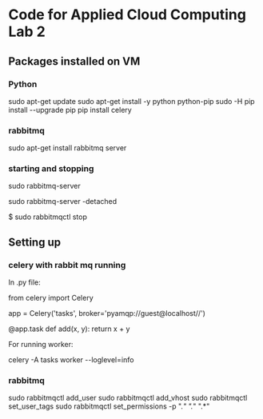 # Code for Applied Cloud Computing Lab 2

## Packages installed on VM

### Python
sudo apt-get update
sudo apt-get install -y python python-pip
sudo -H pip install --upgrade pip
pip install celery


### rabbitmq
sudo apt-get install rabbitmq server

### starting and stopping
sudo rabbitmq-server

sudo rabbitmq-server -detached

$ sudo rabbitmqctl stop


## Setting up

### celery with rabbit mq running
In .py file:

from celery import Celery

app = Celery('tasks', broker='pyamqp://guest@localhost//')

@app.task
def add(x, y):
    return x + y


For running worker:

celery -A tasks worker --loglevel=info


### rabbitmq
sudo rabbitmqctl add_user <user> <pwd>
sudo rabbitmqctl add_vhost <hostname>
sudo rabbitmqctl set_user_tags <user> <tag>
sudo rabbitmqctl set_permissions -p <hostname> <user> ".*" ".*" ".*"
